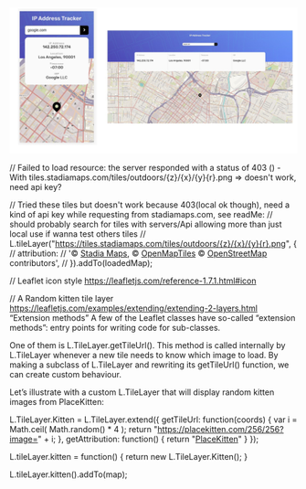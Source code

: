 ![](./screenshot.jpg)

// Failed to load resource: the server responded with a status of 403 ()
-With tiles.stadiamaps.com/tiles/outdoors/{z}/{x}/{y}{r}.png => doesn't work, need api key?

// Tried these tiles but doesn't work because 403(local ok though), need a kind of api key while requesting from stadiamaps.com, see readMe:
// should probably search for tiles with servers/Api allowing more than just local use if wanna test others tiles
// L.tileLayer("https://tiles.stadiamaps.com/tiles/outdoors/{z}/{x}/{y}{r}.png", {
// attribution:
// '&copy; <a href="https://stadiamaps.com/">Stadia Maps</a>, &copy; <a href="https://openmaptiles.org/">OpenMapTiles</a> &copy; <a href="http://openstreetmap.org">OpenStreetMap</a> contributors',
// }).addTo(loadedMap);

// Leaflet icon style
https://leafletjs.com/reference-1.7.1.html#icon

// A Random kitten tile layer
https://leafletjs.com/examples/extending/extending-2-layers.html
“Extension methods”
A few of the Leaflet classes have so-called “extension methods”: entry points for writing code for sub-classes.

One of them is L.TileLayer.getTileUrl(). This method is called internally by L.TileLayer whenever a new tile needs to know which image to load. By making a subclass of L.TileLayer and rewriting its getTileUrl() function, we can create custom behaviour.

Let’s illustrate with a custom L.TileLayer that will display random kitten images from PlaceKitten:

L.TileLayer.Kitten = L.TileLayer.extend({
getTileUrl: function(coords) {
var i = Math.ceil( Math.random() \* 4 );
return "https://placekitten.com/256/256?image=" + i;
},
getAttribution: function() {
return "<a href='https://placekitten.com/attribution.html'>PlaceKitten</a>"
}
});

L.tileLayer.kitten = function() {
return new L.TileLayer.Kitten();
}

L.tileLayer.kitten().addTo(map);
